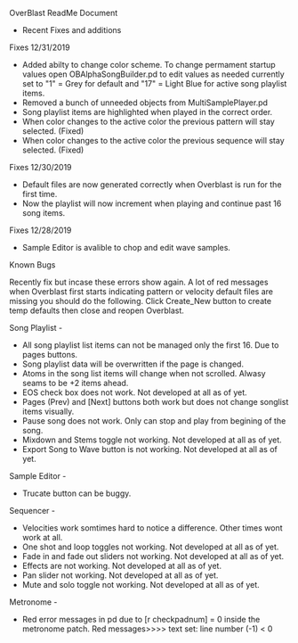 OverBlast ReadMe Document

- Recent Fixes and additions

Fixes 12/31/2019

- Added abilty to change color scheme. To change permament startup
values open OBAlphaSongBuilder.pd to edit values as needed currently set to "1" = Grey for default
and "17" = Light Blue for active song playlist items.
- Removed a bunch of unneeded objects from MultiSamplePlayer.pd 
- Song playlist items are highlighted when played in the correct order.
- When color changes to the active color the previous pattern will stay selected. (Fixed)
- When color changes to the active color the previous sequence will stay selected. (Fixed)

Fixes 12/30/2019

- Default files are now generated correctly when Overblast is run for the first time.
- Now the playlist will now increment when playing and continue past 16 song items.

Fixes 12/28/2019
- Sample Editor is avalible to chop and edit wave samples.

Known Bugs

Recently fix but incase these errors show again. A lot of red messages when Overblast
first starts indicating pattern or velocity default files are missing you should do the following.
Click Create_New button to create temp defaults then close and reopen Overblast.

Song Playlist -

- All song playlist list items can not be managed only the first 16. Due to pages buttons.
- Song playlist data will be overwritten if the page is changed.
- Atoms in the song list items will change when not scrolled. Alwasy seams to be +2 items ahead.
- EOS check box does not work. Not developed at all as of yet.
- Pages (Prev) and [Next] buttons both work but does not change songlist items visually.
- Pause song does not work. Only can stop and play from begining of the song.
- Mixdown and Stems toggle not working. Not developed at all as of yet. 
- Export Song to Wave button is not working. Not developed at all as of yet. 


Sample Editor -

- Trucate button can be buggy.


Sequencer - 

- Velocities work somtimes hard to notice a difference. Other times wont work at all.
- One shot and loop toggles not working. Not developed at all as of yet. 
- Fade in and fade out sliders not working. Not developed at all as of yet. 
- Effects are not working. Not developed at all as of yet. 
- Pan slider not working. Not developed at all as of yet. 
- Mute and solo toggle not working. Not developed at all as of yet. 

Metronome -

- Red error messages in pd due to [r checkpadnum] = 0 inside the metronome patch. Red messages>>>> text set: line number (-1) < 0
